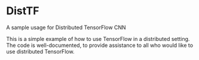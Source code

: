 # DistTF
A sample usage for Distributed TensorFlow CNN

This is a simple example of how to use TensorFlow in a distributed setting. The code is well-documented, to provide 
assistance to all who would like to use distributed TensorFlow. 
